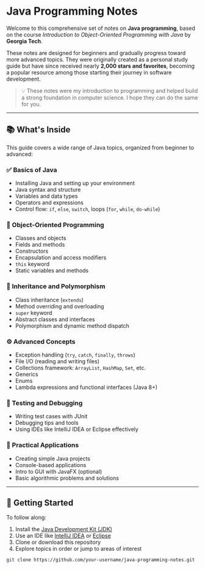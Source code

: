 # Java Programming Notes

Welcome to this comprehensive set of notes on **Java programming**, based on the course *Introduction to Object-Oriented Programming with Java* by **Georgia Tech**.

These notes are designed for beginners and gradually progress toward more advanced topics. They were originally created as a personal study guide but have since received nearly **2,000 stars and favorites**, becoming a popular resource among those starting their journey in software development.

> 💡 These notes were my introduction to programming and helped build a strong foundation in computer science. I hope they can do the same for you.

---

## 📚 What's Inside

This guide covers a wide range of Java topics, organized from beginner to advanced:

### ✅ Basics of Java
- Installing Java and setting up your environment
- Java syntax and structure
- Variables and data types
- Operators and expressions
- Control flow: `if`, `else`, `switch`, loops (`for`, `while`, `do-while`)

### 🧱 Object-Oriented Programming
- Classes and objects
- Fields and methods
- Constructors
- Encapsulation and access modifiers
- `this` keyword
- Static variables and methods

### 🔁 Inheritance and Polymorphism
- Class inheritance (`extends`)
- Method overriding and overloading
- `super` keyword
- Abstract classes and interfaces
- Polymorphism and dynamic method dispatch

### ⚙️ Advanced Concepts
- Exception handling (`try`, `catch`, `finally`, `throws`)
- File I/O (reading and writing files)
- Collections framework: `ArrayList`, `HashMap`, `Set`, etc.
- Generics
- Enums
- Lambda expressions and functional interfaces (Java 8+)

### 🧪 Testing and Debugging
- Writing test cases with JUnit
- Debugging tips and tools
- Using IDEs like IntelliJ IDEA or Eclipse effectively

### 🔧 Practical Applications
- Creating simple Java projects
- Console-based applications
- Intro to GUI with JavaFX (optional)
- Basic algorithmic problems and solutions

---

## 🚀 Getting Started

To follow along:
1. Install the [Java Development Kit (JDK)](https://www.oracle.com/java/technologies/javase-jdk11-downloads.html)
2. Use an IDE like [IntelliJ IDEA](https://www.jetbrains.com/idea/) or [Eclipse](https://www.eclipse.org/)
3. Clone or download this repository
4. Explore topics in order or jump to areas of interest

```bash
git clone https://github.com/your-username/java-programming-notes.git
